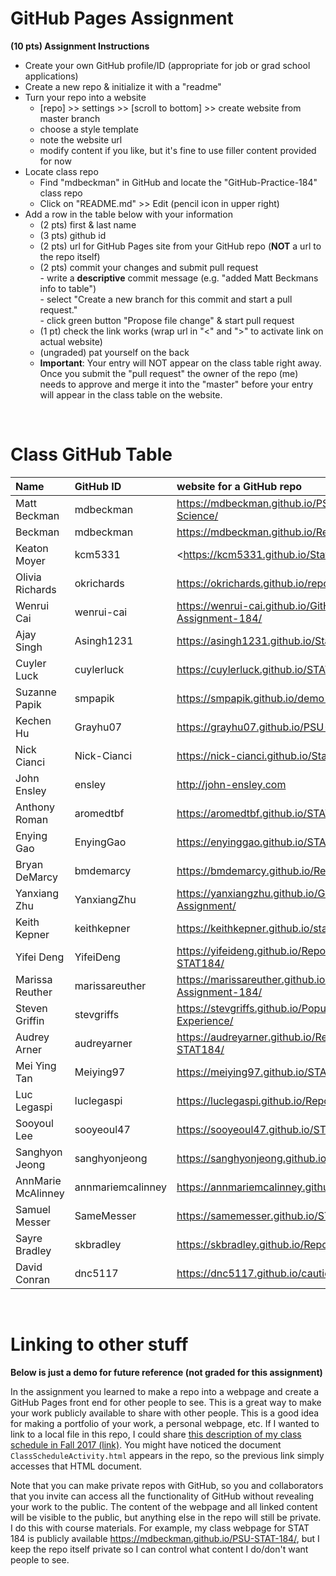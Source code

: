 
# GitHub Pages Assignment

**(10 pts) Assignment Instructions**

- Create your own GitHub profile/ID (appropriate for job or grad school applications)  
- Create a new repo & initialize it with a "readme"   
- Turn your repo into a website  
    - [repo] >> settings >> [scroll to bottom] >> create website from master branch  
    - choose a style template 
    - note the website url  
    - modify content if you like, but it's fine to use filler content provided for now  
- Locate class repo
    - Find "mdbeckman" in GitHub and locate the "GitHub-Practice-184" class repo
    - Click on "README.md" >> Edit (pencil icon in upper right)
- Add a row in the table below with your information   
    - (2 pts) first & last name  
    - (3 pts) github id  
    - (2 pts) url for GitHub Pages site from your GitHub repo (**NOT** a url to the repo itself)
    - (2 pts) commit your changes and submit pull request   
            - write a **descriptive** commit message (e.g. "added Matt Beckmans info to table")  
            - select "Create a new branch for this commit and start a pull request."   
            - click green button "Propose file change" & start pull request  
    - (1 pt) check the link works (wrap url in "<" and ">" to activate link on actual website)  
    - (ungraded) pat yourself on the back
    - **Important**: Your entry will NOT appear on the class table right away.  Once you submit the "pull request" the owner of the repo (me) needs to approve and merge it into the "master" before your entry will appear in the class table on the website. 

<br>

# Class GitHub Table 

|Name                     |GitHub ID             |website for a GitHub repo                                | 
|:------------------------|:---------------------|:--------------------------------------------------------|  
| Matt Beckman    | mdbeckman      | <https://mdbeckman.github.io/PSU-Data-Science/>   |  
| Beckman | mdbeckman | <https://mdbeckman.github.io/Repo-Demo-184/> |
| Keaton Moyer | kcm5331 | <https://kcm5331.github.io/Stat-184/ > |        |
| Olivia Richards | okrichards     | <https://okrichards.github.io/repo/>      |
| Wenrui Cai      | wenrui-cai     | <https://wenrui-cai.github.io/GitHub-Assignment-184/> |  
| Ajay Singh | Asingh1231 | <https://asingh1231.github.io/Stat-184/> |
| Cuyler Luck     | cuylerluck     | <https://cuylerluck.github.io/STAT184/>           |
| Suzanne Papik   | smpapik        | <https://smpapik.github.io/demo-184/>             |
| Kechen Hu       | Grayhu07       | <https://grayhu07.github.io/PSU-STAT184/>         |
|  Nick Cianci    |   Nick-Cianci  |    <https://nick-cianci.github.io/Stat-184/>  |
| John Ensley     | ensley         | <http://john-ensley.com>                          |
| Anthony Roman   | aromedtbf      | <https://aromedtbf.github.io/STAT-184/>           |
| Enying Gao   | EnyingGao      | <https://enyinggao.github.io/STAT184/>           |
| Bryan DeMarcy   | bmdemarcy      | https://bmdemarcy.github.io/Repo-Demo-184/        |
| Yanxiang Zhu    | YanxiangZhu    | <https://yanxiangzhu.github.io/GitHub-Pages-Assignment/> |
| Keith Kepner    | keithkepner    | <https://keithkepner.github.io/stat184/>        |
| Yifei Deng      | YifeiDeng      | <https://yifeideng.github.io/Repo-Demo-STAT184/>  |
| Marissa Reuther | marissareuther | <https://marissareuther.github.io/Practice-Assignment-184/> |
| Steven Griffin  | stevgriffs     | <https://stevgriffs.github.io/Population-Coding-Experience/> |
| Audrey Arner    | audreyarner    | <https://audreyarner.github.io/Repo-Initial-STAT184/> |
| Mei Ying Tan   | Meiying97      | <https://meiying97.github.io/STAT184/>           |
| Luc Legaspi     | luclegaspi     | <https://luclegaspi.github.io/Repo-Demo-184/>     |
| Sooyoul Lee     | sooyeoul47     | <https://sooyeoul47.github.io/STAT-184/>          |
| Sanghyon Jeong  | sanghyonjeong  | <https://sanghyonjeong.github.io/stat184_project/> |
| AnnMarie McAlinney | annmariemcalinney | <https://annmariemcalinney.github.io/readme/> | 
| Samuel Messer   | SameMesser     | <https://samemesser.github.io/STAT-184/>           |
| Sayre Bradley   | skbradley      | <https://skbradley.github.io/RepoDemo/>           |
| David Conran    | dnc5117        | https://dnc5117.github.io/cautious-sniffle/       |

<br>

# Linking to other stuff 

**Below is just a demo for future reference (not graded for this assignment)**

In the assignment you learned to make a repo into a webpage and create a GitHub Pages front end for other people to see.  This is a great way to make your work publicly available to share with other people.  This is a good idea for making a portfolio of your work, a personal webpage, etc.  If I wanted to link to a local file in this repo, I could share [this description of my class schedule in Fall 2017 (link)](ClassScheduleActivity.html).  You might have noticed the document `ClassScheduleActivity.html` appears in the repo, so the previous link simply accesses that HTML document.  

Note that you can make private repos with GitHub, so you and collaborators that you invite can access all the functionality of GitHub without revealing your work to the public.  The content of the webpage and all linked content will be visible to the public, but anything else in the repo will still be private.  I do this with course materials.  For example, my class webpage for STAT 184 is publicly available <https://mdbeckman.github.io/PSU-STAT-184/>, but I keep the repo itself private so I can control what content I do/don't want people to see.


